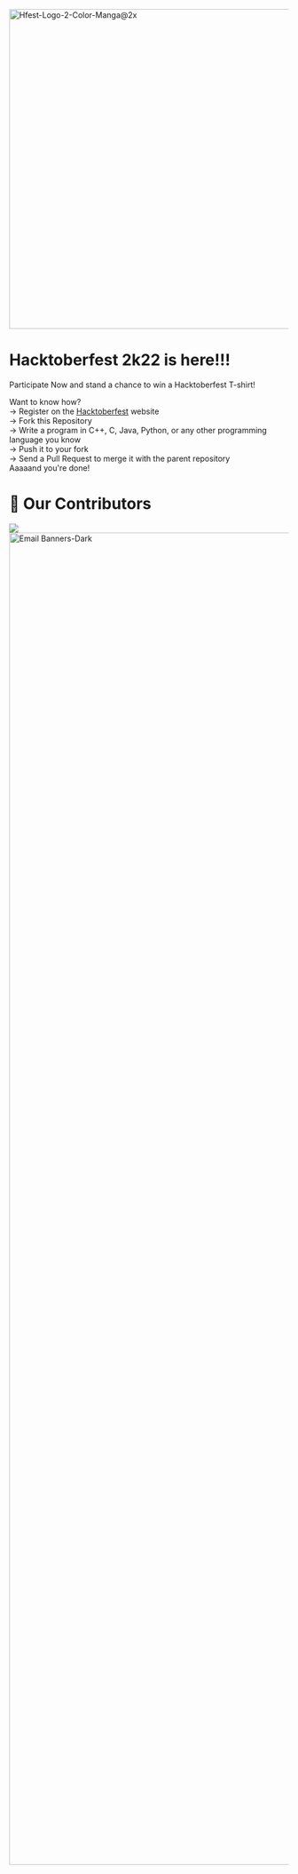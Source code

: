 <img width="576" alt="Hfest-Logo-2-Color-Manga@2x" src="https://user-images.githubusercontent.com/55887682/193440865-086a9bbe-7bda-41b1-9d90-0cab11b6a908.png">

# Hacktoberfest 2k22 is here!!!
Participate Now and stand a chance to win a Hacktoberfest T-shirt!

Want to know how?<br>
-> Register on the [Hacktoberfest](https://hacktoberfest.com/) website<br>
-> Fork this Repository<br>
-> Write a program in C++, C, Java, Python, or any other programming language you know<br>
-> Push it to your fork<br>
-> Send a Pull Request to merge it with the parent repository<br>
Aaaaand you're done!<br>

# :handshake: Our Contributors
<a href="https://github.com/PraSarOG/Hacktoberfest-21/graphs/contributors">
  <img src="https://contrib.rocks/image?repo=PraSarOG/Hacktoberfest-21" />
</a>

<img width="2400" alt="Email Banners-Dark" src="https://user-images.githubusercontent.com/55887682/193441405-6fe3248a-8970-4c78-a5d1-cd5c0768c23e.png">
